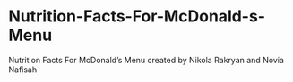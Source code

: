 # Nutrition-Facts-For-McDonald-s-Menu
Nutrition Facts For McDonald’s Menu
created by Nikola Rakryan and Novia Nafisah
